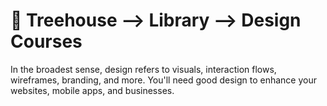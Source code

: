 # :frog: Treehouse ⟶ Library ⟶ Design Courses

In the broadest sense, design refers to visuals, interaction flows, wireframes, branding, and more. You'll need good design to enhance your websites, mobile apps, and businesses.

